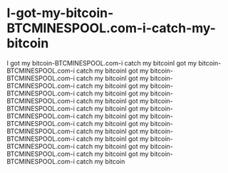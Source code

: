 # I-got-my-bitcoin-BTCMINESPOOL.com-i-catch-my-bitcoin
I got my bitcoin-BTCMINESPOOL.com-i catch my bitcoinI got my bitcoin-BTCMINESPOOL.com-i catch my bitcoinI got my bitcoin-BTCMINESPOOL.com-i catch my bitcoinI got my bitcoin-BTCMINESPOOL.com-i catch my bitcoinI got my bitcoin-BTCMINESPOOL.com-i catch my bitcoinI got my bitcoin-BTCMINESPOOL.com-i catch my bitcoinI got my bitcoin-BTCMINESPOOL.com-i catch my bitcoinI got my bitcoin-BTCMINESPOOL.com-i catch my bitcoinI got my bitcoin-BTCMINESPOOL.com-i catch my bitcoinI got my bitcoin-BTCMINESPOOL.com-i catch my bitcoinI got my bitcoin-BTCMINESPOOL.com-i catch my bitcoinI got my bitcoin-BTCMINESPOOL.com-i catch my bitcoinI got my bitcoin-BTCMINESPOOL.com-i catch my bitcoinI got my bitcoin-BTCMINESPOOL.com-i catch my bitcoin
